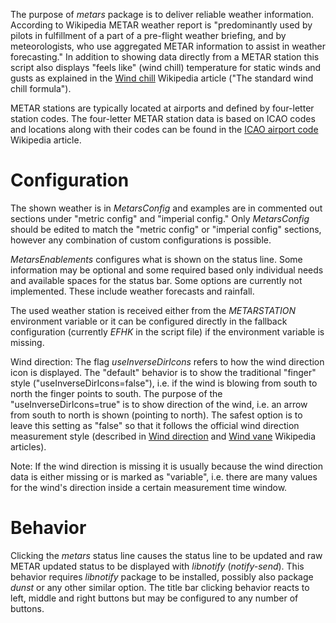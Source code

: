 The purpose of *metars* package is to deliver reliable weather information. According to Wikipedia METAR weather report is "predominantly used by pilots in fulfillment of a part of a pre-flight weather briefing, and by meteorologists, who use aggregated METAR information to assist in weather forecasting." In addition to showing data directly from a METAR station this script also displays "feels like" (wind chill) temperature for static winds and gusts as explained in the [Wind chill](https://en.wikipedia.org/wiki/Wind_chill) Wikipedia article ("The standard wind chill formula").

METAR stations are typically located at airports and defined by four-letter station codes. The four-letter METAR station data is based on ICAO codes and locations along with their codes can be found in the [ICAO airport code](https://en.wikipedia.org/wiki/ICAO_airport_code) Wikipedia article.

# Configuration

The shown weather is in *MetarsConfig* and examples are in commented out sections under "metric config" and "imperial config." Only *MetarsConfig* should be edited to match the "metric config" or "imperial config" sections, however any combination of custom configurations is possible.

*MetarsEnablements* configures what is shown on the status line. Some information may be optional and some required based only individual needs and available spaces for the status bar. Some options are currently not implemented. These include weather forecasts and rainfall.

The used weather station is received either from the *METARSTATION* environment variable or it can be configured directly in the fallback configuration (currently *EFHK* in the script file) if the environment variable is missing.

Wind direction: The flag *useInverseDirIcons* refers to how the wind direction icon is displayed. The "default" behavior is to show the traditional "finger" style ("useInverseDirIcons=false"), i.e. if the wind is blowing from south to north the finger points to south. The purpose of the "useInverseDirIcons=true" is to show direction of the wind, i.e. an arrow from south to north is shown (pointing to north). The safest option is to leave this setting as "false" so that it follows the official wind direction measurement style (described in [Wind direction](https://en.wikipedia.org/wiki/Wind_direction) and [Wind vane](https://en.wikipedia.org/wiki/Weather_vane) Wikipedia articles).

Note: If the wind direction is missing it is usually because the wind direction data is either missing or is marked as "variable", i.e. there are many values for the wind's direction inside a certain measurement time window.

# Behavior

Clicking the *metars* status line causes the status line to be updated and raw METAR updated status to be displayed with *libnotify* (*notify-send*). This behavior requires *libnotify* package to be installed, possibly also package *dunst* or any other similar option. The title bar clicking behavior reacts to left, middle and right buttons but may be configured to any number of buttons.

